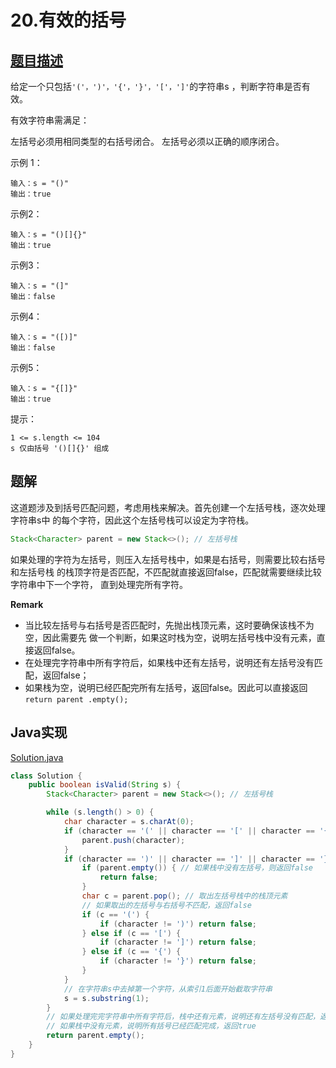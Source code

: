 # 20.有效的括号
## [题目描述](https://leetcode-cn.com/problems/valid-parentheses)
给定一个只包括`'('，')'，'{'，'}'，'['，']'`的字符串s ，判断字符串是否有效。

有效字符串需满足：

左括号必须用相同类型的右括号闭合。
左括号必须以正确的顺序闭合。


示例 1：
```
输入：s = "()"
输出：true
```

示例2：
```
输入：s = "()[]{}"
输出：true
```

示例3：
```
输入：s = "(]"
输出：false
```

示例4：
```
输入：s = "([)]"
输出：false
```

示例5：
```
输入：s = "{[]}"
输出：true
```
提示：
```
1 <= s.length <= 104
s 仅由括号 '()[]{}' 组成
```

## 题解
这道题涉及到括号匹配问题，考虑用栈来解决。首先创建一个左括号栈，逐次处理字符串s中
的每个字符，因此这个左括号栈可以设定为字符栈。
```java
Stack<Character> parent = new Stack<>(); // 左括号栈
```

如果处理的字符为左括号，则压入左括号栈中，如果是右括号，则需要比较右括号和左括号栈
的栈顶字符是否匹配，不匹配就直接返回false，匹配就需要继续比较字符串中下一个字符，
直到处理完所有字符。

**Remark**
* 当比较左括号与右括号是否匹配时，先抛出栈顶元素，这时要确保该栈不为空，因此需要先
做一个判断，如果这时栈为空，说明左括号栈中没有元素，直接返回false。
* 在处理完字符串中所有字符后，如果栈中还有左括号，说明还有左括号没有匹配，返回false；
* 如果栈为空，说明已经匹配完所有左括号，返回false。因此可以直接返回`return parent
.empty();`

## Java实现
[Solution.java](/src/question_11_20/question_20/Solution.java)
```java
class Solution {
    public boolean isValid(String s) {
        Stack<Character> parent = new Stack<>(); // 左括号栈

        while (s.length() > 0) {
            char character = s.charAt(0);
            if (character == '(' || character == '[' || character == '{') { // 左括号
                parent.push(character);
            }
            if (character == ')' || character == ']' || character == '}') { // 右括号
                if (parent.empty()) { // 如果栈中没有左括号，则返回false
                    return false;
                }
                char c = parent.pop(); // 取出左括号栈中的栈顶元素
                // 如果取出的左括号与右括号不匹配，返回false
                if (c == '(') {
                    if (character != ')') return false;
                } else if (c == '[') {
                    if (character != ']') return false;
                } else if (c == '{') {
                    if (character != '}') return false;
                }
            }
            // 在字符串s中去掉第一个字符，从索引1后面开始截取字符串
            s = s.substring(1);
        }
        // 如果处理完完字符串中所有字符后，栈中还有元素，说明还有左括号没有匹配，返回false
        // 如果栈中没有元素，说明所有括号已经匹配完成，返回true
        return parent.empty();
    }
}
```